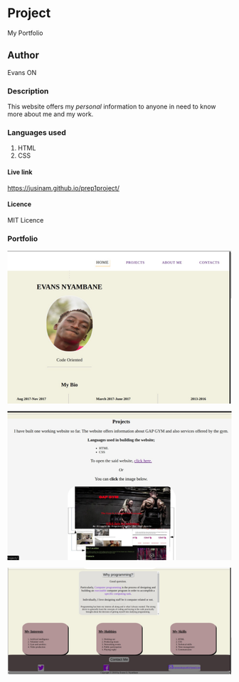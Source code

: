 # Project
My Portfolio

## Author
Evans ON

### Description
This website offers my _personal_ information to anyone in need to know more about me and my work.

### Languages used
1. HTML
2. CSS

#### Live link
https://jusinam.github.io/prep1project/

#### Licence
MIT Licence

### Portfolio 
![1](images/3.jpg)

![2](images/2.jpg)

![3](images/1.jpg)
